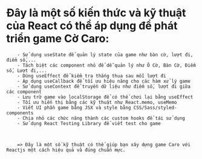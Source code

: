 # Đây là một số kiến thức và kỹ thuật của React có thể áp dụng để phát triển game Cờ Caro:

        - Sử dụng useState để quản lý state của game như bàn cờ, lượt đi, điểm số,...
        - Tách biệt các component nhỏ để dễ quản lý như Ô Cờ, Bàn Cờ, Điểm số, Lượt đi,...
        - Dùng useEffect để kiểm tra thắng thua sau mỗi lượt đi
        - Áp dụng useCallback để tối ưu hiệu năng cho các hàm xử lý game
        - Sử dụng useContext để truyền dữ liệu như điểm số, lượt đi giữa các component
        - Lưu trữ game vào localStorage để có thể chơi lại bằng useEffect
        - Tối ưu hiển thị bằng các kỹ thuật như React.memo, useMemo
        - Viết UI phần game bằng JSX và style bằng CSS/Sass/styled-components
        - Chia nhỏ các chức năng thành các custom hooks để tái sử dụng
        - Sử dụng React Testing Library để viết test cho game



        => Đây là một số kỹ thuật có thể giúp bạn xây dựng game Caro với Reactjs một cách hiệu quả và đúng chuẩn mực.
